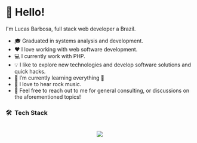 # 👋 Hello!

I'm Lucas Barbosa, full stack web developer a Brazil. 

* 🎓 Graduated in systems analysis and development.
* ❤️ I love working with web software development.
* 💻 I currently work with PHP.
* 💡  I like to explore new technologies and develop software solutions and quick hacks.
* 🌱 I’m currently learning everything 🤣
* 🎵 I love to hear rock music.
* 💬 Feel free to reach out to me for general consulting, or discussions on the aforementioned topics!

### 🛠 &nbsp;Tech Stack

<div align="center"><br>
  <img src="https://skillicons.dev/icons?i=html,css,bootstrap,vscode,github,git,figma,react,typescript,javascript,php,flutter,docker,mongodb,mysql,postgres,yarn,nodejs" />
</div>